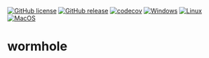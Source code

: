 [![GitHub license](https://badgen.net/github/license/dvaxert/wormhole)](https://github.com/dvaxert/wormhole/blob/master/LICENSE)
[![GitHub release](https://img.shields.io/github/release/dvaxert/wormhole.svg)](https://github.com/dvaxert/wormhole/releases/)
[![codecov](https://codecov.io/gh/dvaxert/wormhole/graph/badge.svg?token=HnPv7uHLGJ)](https://codecov.io/gh/dvaxert/wormhole) 
[![Windows](https://github.com/dvaxert/wormhole/actions/workflows/windows.yml/badge.svg?branch=master)](https://github.com/dvaxert/wormhole/actions/workflows/windows.yml)
[![Linux](https://github.com/dvaxert/wormhole/actions/workflows/linux.yml/badge.svg?branch=master)](https://github.com/dvaxert/wormhole/actions/workflows/linux.yml)
[![MacOS](https://github.com/dvaxert/wormhole/actions/workflows/macos.yml/badge.svg?branch=master)](https://github.com/dvaxert/wormhole/actions/workflows/macos.yml)

# wormhole